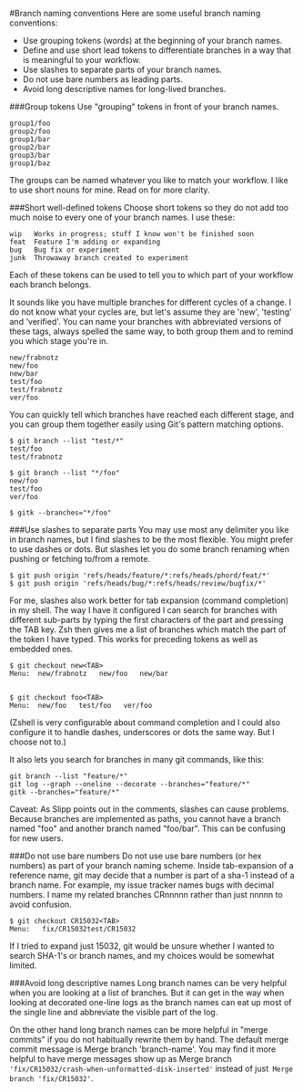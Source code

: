 #Branch naming conventions
Here are some useful branch naming conventions:

- Use grouping tokens (words) at the beginning of your branch names.
- Define and use short lead tokens to differentiate branches in a way that is meaningful to your workflow.
- Use slashes to separate parts of your branch names.
- Do not use bare numbers as leading parts.
- Avoid long descriptive names for long-lived branches.

###Group tokens
Use "grouping" tokens in front of your branch names.

    group1/foo
    group2/foo
    group1/bar
    group2/bar
    group3/bar
    group1/baz
The groups can be named whatever you like to match your workflow. I like to use short nouns for mine. Read on for more clarity.

###Short well-defined tokens
Choose short tokens so they do not add too much noise to every one of your branch names. I use these:
    
    wip   Works in progress; stuff I know won't be finished soon
    feat  Feature I'm adding or expanding
    bug   Bug fix or experiment
    junk  Throwaway branch created to experiment

Each of these tokens can be used to tell you to which part of your workflow each branch belongs.

It sounds like you have multiple branches for different cycles of a change. I do not know what your cycles are, but let's assume they are 'new', 'testing' and 'verified'. You can name your branches with abbreviated versions of these tags, always spelled the same way, to both group them and to remind you which stage you're in.
    
    new/frabnotz
    new/foo
    new/bar
    test/foo
    test/frabnotz
    ver/foo
You can quickly tell which branches have reached each different stage, and you can group them together easily using Git's pattern matching options.

    $ git branch --list "test/*"
    test/foo
    test/frabnotz
    
    $ git branch --list "*/foo"
    new/foo
    test/foo
    ver/foo
    
    $ gitk --branches="*/foo"

###Use slashes to separate parts
You may use most any delimiter you like in branch names, but I find slashes to be the most flexible. You might prefer to use dashes or dots. But slashes let you do some branch renaming when pushing or fetching to/from a remote.

    $ git push origin 'refs/heads/feature/*:refs/heads/phord/feat/*'
    $ git push origin 'refs/heads/bug/*:refs/heads/review/bugfix/*'
For me, slashes also work better for tab expansion (command completion) in my shell. The way I have it configured I can search for branches with different sub-parts by typing the first characters of the part and pressing the TAB key. Zsh then gives me a list of branches which match the part of the token I have typed. This works for preceding tokens as well as embedded ones.

    $ git checkout new<TAB>
    Menu:  new/frabnotz   new/foo   new/bar
    

    $ git checkout foo<TAB>
    Menu:  new/foo   test/foo   ver/foo
(Zshell is very configurable about command completion and I could also configure it to handle dashes, underscores or dots the same way. But I choose not to.)

It also lets you search for branches in many git commands, like this:

    git branch --list "feature/*"
    git log --graph --oneline --decorate --branches="feature/*" 
    gitk --branches="feature/*" 
Caveat: As Slipp points out in the comments, slashes can cause problems. Because branches are implemented as paths, you cannot have a branch named "foo" and another branch named "foo/bar". This can be confusing for new users.

###Do not use bare numbers
Do not use use bare numbers (or hex numbers) as part of your branch naming scheme. Inside tab-expansion of a reference name, git may decide that a number is part of a sha-1 instead of a branch name. For example, my issue tracker names bugs with decimal numbers. I name my related branches CRnnnnn rather than just nnnnn to avoid confusion.

    $ git checkout CR15032<TAB>
    Menu:   fix/CR15032test/CR15032

If I tried to expand just 15032, git would be unsure whether I wanted to search SHA-1's or branch names, and my choices would be somewhat limited.


###Avoid long descriptive names
Long branch names can be very helpful when you are looking at a list of branches. But it can get in the way when looking at decorated one-line logs as the branch names can eat up most of the single line and abbreviate the visible part of the log.

On the other hand long branch names can be more helpful in "merge commits" if you do not habitually rewrite them by hand. The default merge commit message is Merge branch 'branch-name'. You may find it more helpful to have merge messages show up as Merge branch `'fix/CR15032/crash-when-unformatted-disk-inserted'` instead of just` Merge branch 'fix/CR15032'`.